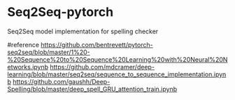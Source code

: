 # Seq2Seq-pytorch
Seq2Seq model implementation for spelling checker

#reference
https://github.com/bentrevett/pytorch-seq2seq/blob/master/1%20-%20Sequence%20to%20Sequence%20Learning%20with%20Neural%20Networks.ipynb
https://github.com/mdcramer/deep-learning/blob/master/seq2seq/sequence_to_sequence_implementation.ipynb
https://github.com/gaushh/Deep-Spelling/blob/master/deep_spell_GRU_attention_train.ipynb

